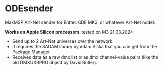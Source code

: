 # ODEsender
MaxMSP Art-Net sender for Enttec ODE MK3, or whatever Art-Net node!.

**Works on Apple Silicon processors**, tested on M3 21.03.2024

- Send up to 2 Art-Net universes over the network.
- It requires the SADAM library by Ádám Siska that you can get from the Package Manager
- Receives data as a raw dmx list or as dmx channel-value pairs (like the old DMXUXBPRO object by David Butler).



